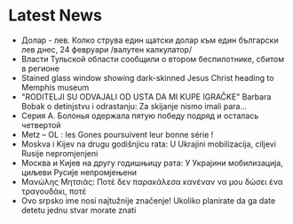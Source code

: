 # Latest News
-  Долар - лев. Колко струва един щатски долар към един български лев днес, 24 февруари /валутен калкулатор/
-  Власти Тульской области сообщили о втором беспилотнике, сбитом в регионе
-  Stained glass window showing dark-skinned Jesus Christ heading to Memphis museum
-  "RODITELJI SU ODVAJALI OD USTA DA MI KUPE IGRAČKE" Barbara Bobak o detinjstvu i odrastanju: Za skijanje nismo imali para...
-  Серия А. Болонья одержала пятую победу подряд и осталась четвертой
-  Metz – OL : les Gones poursuivent leur bonne série !
-  Moskva i Kijev na drugu godišnjicu rata: U Ukrajini mobilizacija, ciljevi Rusije nepromjenjeni
-  Москва и Кијев на другу годишњицу рата: У Украјини мобилизација, циљеви Русије непромјењени
-  Μανώλης Μητσιάς: Ποτέ δεν παρακάλεσα κανέναν να μου δώσει ένα τραγουδάκι, ποτέ
-  Ovo srpsko ime nosi najtužnije značenje! Ukoliko planirate da ga date detetu jednu stvar morate znati
